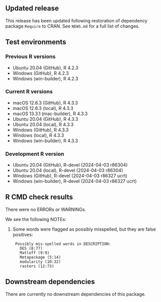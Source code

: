 ## Updated release

This release has been updated following restoration of dependency package `Require` to CRAN.
See `NEWS.md` for a full list of changes.

## Test environments

### Previous R versions
* Ubuntu 20.04                 (GitHub), R 4.2.3
* Windows                      (GitHub), R 4.2.3
* Windows                 (win-builder), R 4.2.3

### Current R versions
* macOS 12.6.3                 (GitHub), R 4.3.3
* macOS 12.6.3                  (local), R 4.3.3
* macOS 13.3.1            (mac-builder), R 4.3.3
* Ubuntu 20.04                 (GitHub), R 4.3.3
* Ubuntu 20.04                  (local), R 4.3.3
* Windows                      (GitHub), R 4.3.3
* Windows                       (local), R 4.3.3
* Windows                 (win-builder), R 4.3.3

### Development R version
* Ubuntu 20.04                 (GitHub), R-devel (2024-04-03 r86304)
* Ubuntu 20.04                  (local), R-devel (2024-04-03 r86304)
* Windows                      (GitHub), R-devel (2024-04-03 r86327 ucrt)
* Windows                 (win-builder), R-devel (2024-04-03 r86327 ucrt)

## R CMD check results

There were no ERRORs or WARNINGs.

We see the following NOTEs:

1. Some words were flagged as possibly misspelled, but they are false positives:

        Possibly mis-spelled words in DESCRIPTION:
          DES (8:77)
          Matloff (9:9)
          Metapackage (5:14)
          modularity (10:32)
          rasters (12:73)

## Downstream dependencies

There are currently no downstream dependencies of this package.
